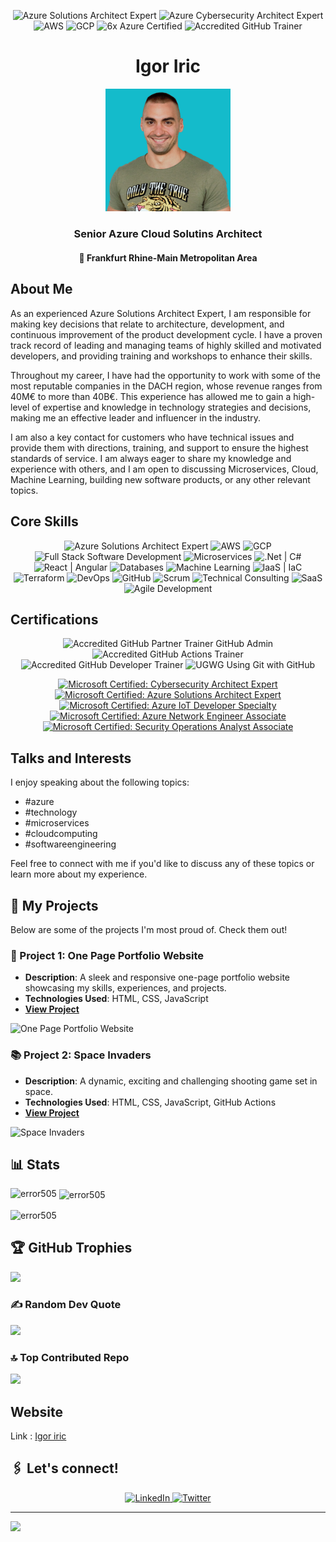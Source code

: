 <!-- Header -->
<p align="center">
  <img src="https://img.shields.io/badge/Azure%20Solutions%20Architect%20Expert-%230078D4.svg?&style=for-the-badge&logo=microsoft-azure&logoColor=white" alt="Azure Solutions Architect Expert">
  <img src="https://img.shields.io/badge/Azure%20Cybersecurity%20Architect%20Expert-%230078D4.svg?&style=for-the-badge&logo=microsoft-azure&logoColor=white" alt="Azure Cybersecurity Architect Expert">
  <img src="https://img.shields.io/badge/AWS-%23232F3E.svg?&style=for-the-badge&logo=amazon-aws&logoColor=white" alt="AWS">
  <img src="https://img.shields.io/badge/GCP-%234285F4.svg?&style=for-the-badge&logo=google-cloud&logoColor=white" alt="GCP">
  <img src="https://img.shields.io/badge/Azure%20Certified-%230078D4.svg?&style=for-the-badge&logo=microsoft-azure&logoColor=white" alt="6x Azure Certified">
  <img src="https://img.shields.io/badge/GitHub%20Trainer-%23181717.svg?&style=for-the-badge&logo=github" alt="Accredited GitHub Trainer">
</p>

<!-- Name and Location -->
<h1 align="center">Igor Iric</h1>
<!-- Profile Picture -->
<p align="center">
  <img src="https://github.com/error505/biographyii/blob/main/1674712595713-plava2.jpg" alt="Your Name" width="200">
</p>
<h3 align="center">Senior Azure Cloud Solutins Architect</h3>
<h4 align="center">📍 Frankfurt Rhine-Main Metropolitan Area</h4>

<!-- About Me -->
## About Me

As an experienced Azure Solutions Architect Expert, I am responsible for making key decisions that relate to architecture, development, and continuous improvement of the product development cycle. I have a proven track record of leading and managing teams of highly skilled and motivated developers, and providing training and workshops to enhance their skills.

Throughout my career, I have had the opportunity to work with some of the most reputable companies in the DACH region, whose revenue ranges from 40M€ to more than 40B€. This experience has allowed me to gain a high-level of expertise and knowledge in technology strategies and decisions, making me an effective leader and influencer in the industry.

I am also a key contact for customers who have technical issues and provide them with directions, training, and support to ensure the highest standards of service. I am always eager to share my knowledge and experience with others, and I am open to discussing Microservices, Cloud, Machine Learning, building new software products, or any other relevant topics.

<!-- Core Skills -->
## Core Skills

<p align="center">
  <img src="https://img.shields.io/badge/Azure%20Solutions%20Architect%20Expert-%230078D4.svg?&style=for-the-badge&logo=microsoft-azure&logoColor=white" alt="Azure Solutions Architect Expert">
  <img src="https://img.shields.io/badge/AWS-%23232F3E.svg?&style=for-the-badge&logo=amazon-aws&logoColor=white" alt="AWS">
  <img src="https://img.shields.io/badge/GCP-%234285F4.svg?&style=for-the-badge&logo=google-cloud&logoColor=white" alt="GCP">
  <img src="https://img.shields.io/badge/Full%20Stack%20Development-%23191919.svg?&style=for-the-badge" alt="Full Stack Software Development">
  <img src="https://img.shields.io/badge/Microservices-%23404D59.svg?&style=for-the-badge" alt="Microservices">
  <img src="https://img.shields.io/badge/.Net%20%7C%20C%23-%23239120.svg?&style=for-the-badge" alt=".Net | C#">
  <img src="https://img.shields.io/badge/React%20%7C%20Angular-%2361DAFB.svg?&style=for-the-badge" alt="React | Angular">
  <img src="https://img.shields.io/badge/Databases-%2300f.svg?&style=for-the-badge" alt="Databases">
  <img src="https://img.shields.io/badge/Machine%20Learning-%23FF6F61.svg?&style=for-the-badge" alt="Machine Learning">
  <img src="https://img.shields.io/badge/IaaS%20%7C%20IaC-%23232F3E.svg?&style=for-the-badge" alt="IaaS | IaC">
  <img src="https://img.shields.io/badge/Terraform-%235835CC.svg?&style=for-the-badge" alt="Terraform">
  <img src="https://img.shields.io/badge/DevOps-%23181717.svg?&style=for-the-badge" alt="DevOps">
  <img src="https://img.shields.io/badge/GitHub-%23181717.svg?&style=for-the-badge&logo=github" alt="GitHub">
  <img src="https://img.shields.io/badge/Scrum-%23181717.svg?&style=for-the-badge" alt="Scrum">
  <img src="https://img.shields.io/badge/Technical%20Consulting-%23007ACC.svg?&style=for-the-badge" alt="Technical Consulting">
  <img src="https://img.shields.io/badge/SaaS-%23007ACC.svg?&style=for-the-badge" alt="SaaS">
  <img src="https://img.shields.io/badge/Agile%20Development-%231C72C7.svg?&style=for-the-badge" alt="Agile Development">
</p>

<!-- Certifications -->
## Certifications

<p align="center">
  <img src="https://img.shields.io/badge/GitHub%20Partner%20Trainer-%23181717.svg?&style=for-the-badge&logo=github" alt="Accredited GitHub Partner Trainer GitHub Admin">
  <img src="https://img.shields.io/badge/GitHub%20Actions%20Trainer-%23181717.svg?&style=for-the-badge&logo=github" alt="Accredited GitHub Actions Trainer">
  <img src="https://img.shields.io/badge/GitHub%20Developer%20Trainer-%23181717.svg?&style=for-the-badge&logo=github" alt="Accredited GitHub Developer Trainer">
  <img src="https://img.shields.io/badge/UGWG%20Using%20Git%20with%20GitHub-%23181717.svg?&style=for-the-badge&logo=github" alt="UGWG Using Git with GitHub">
</p>


<p align="center">
  <a href="https://www.credly.com/badges/70f4339c-6104-4d19-b0cf-40471e7cef1f/public_url" target="_blank">
    <img src="https://images.credly.com/size/340x340/images/0ba22331-acf9-4e8a-8ce3-b4cc3d376040/image.png" alt="Microsoft Certified: Cybersecurity Architect Expert" width="100">
  </a>
  <br>
  <a href="https://www.credly.com/badges/a0e819e8-4687-49d3-901d-48913c0970f8/public_url" target="_blank">
    <img src="https://images.credly.com/size/340x340/images/987adb7e-49be-4e24-b67e-55986bd3fe66/azure-solutions-architect-expert-600x600.png" alt="Microsoft Certified: Azure Solutions Architect Expert" width="100">
  </a>
  <br>
  <a href="https://www.credly.com/badges/b11e48b3-e5e5-4e50-8eaf-5fcc6f2776aa/public_url" target="_blank">
    <img src="https://images.credly.com/size/340x340/images/2711b780-c3f1-4678-a9ae-f6c49c379189/specialty-azure-iot-developer-600x600.png" alt="Microsoft Certified: Azure IoT Developer Specialty" width="100">
  </a>
  <br>
  <a href="https://www.credly.com/badges/9bbc0db2-114a-48ac-a48c-6ef307ad9ce8/public_url" target="_blank">
    <img src="https://images.credly.com/size/340x340/images/c3a2e51d-7984-48cc-a4cb-88d4e8487037/azure-network-engineer-associate-600x600.png" alt="Microsoft Certified: Azure Network Engineer Associate" width="100">
  </a>
  <br>
  <a href="https://www.credly.com/badges/9a28d2be-bda6-4cd1-9800-17b8396bb89e/public_url" target="_blank">
    <img src="https://images.credly.com/size/340x340/images/7e75516f-5149-4d19-8d09-aa3dab4907cb/security-operations-analyst-associate-600x600.png" alt="Microsoft Certified: Security Operations Analyst Associate" width="100">
  </a>
</p>

<!-- Talks and Interests -->
## Talks and Interests

I enjoy speaking about the following topics:
- #azure
- #technology
- #microservices
- #cloudcomputing
- #softwareengineering

Feel free to connect with me if you'd like to discuss any of these topics or learn more about my experience.


## 🌱 My Projects

Below are some of the projects I'm most proud of. Check them out!

### 🌟 Project 1: One Page Portfolio Website
- **Description**: A sleek and responsive one-page portfolio website showcasing my skills, experiences, and projects.
- **Technologies Used**: HTML, CSS, JavaScript
- **[View Project](https://error505.github.io/error505/)**

![One Page Portfolio Website](https://github.com/error505/MyFirstRepo/raw/main/images/one-page-portfolio.png)

### 📚 Project 2: Space Invaders
- **Description**: A dynamic, exciting and challenging shooting game set in space.
- **Technologies Used**: HTML, CSS, JavaScript, GitHub Actions
- **[View Project]([link-to-your-project](https://error505.github.io/SpaceInvaders/))**

![Space Invaders](https://github.com/error505/SpaceInvaders/raw/main/images/spaceexplorer.jpg)




<!-- Stats -->
## 📊 Stats

<p><img align="left" src="https://github-readme-stats.vercel.app/api/top-langs?username=error505&show_icons=true&locale=en&layout=compact" alt="error505" /></p>

<p>&nbsp;<img align="center" src="https://github-readme-stats.vercel.app/api?username=error505&show_icons=true&locale=en" alt="error505" /></p>

<p><img align="center" src="https://github-readme-streak-stats.herokuapp.com/?user=error505&" alt="error505" /></p>

## 🏆 GitHub Trophies
![](https://github-profile-trophy.vercel.app/?username=error505&theme=radical&no-frame=false&no-bg=true&margin-w=4)

### ✍️ Random Dev Quote
![](https://quotes-github-readme.vercel.app/api?type=horizontal&theme=radical)

### 🔝 Top Contributed Repo
![](https://github-contributor-stats.vercel.app/api?username=error505&limit=5&theme=default&combine_all_yearly_contributions=true)

<!-- Website -->
## Website

Link : [Igor iric](https://error505.github.io/error505/)

<!-- Social Media Links -->
## 🖇️ Let's connect!
<p align="center">
  <a href="https://www.linkedin.com/in/igor-iric/" target="_blank">
    <img src="https://img.shields.io/badge/LinkedIn-Connect-%230072B1.svg?&style=for-the-badge&logo=linkedin" alt="LinkedIn">
  </a>
  <a href="https://twitter.com/devexigo" target="_blank">
    <img src="https://img.shields.io/badge/Twitter-Follow-%231DA1F2.svg?&style=for-the-badge&logo=twitter" alt="Twitter">
  </a>
</p>

---
[![](https://visitcount.itsvg.in/api?id=error505&icon=0&color=1)](https://visitcount.itsvg.in)

